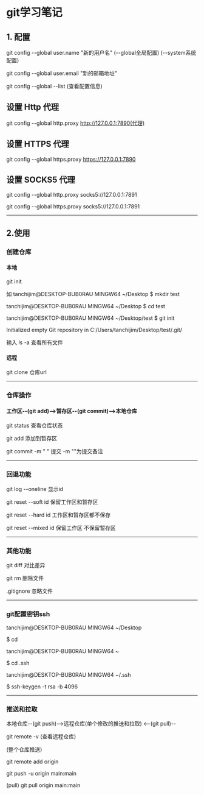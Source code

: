 # git学习笔记

## 1. 配置
git config --global user.name "新的用户名"  (--global全局配置)  (--system系统配置)

git config --global user.email "新的邮箱地址"

git config --global --list  (查看配置信息)

## 设置 Http 代理
git config --global http.proxy http://127.0.0.1:7890(代理)

## 设置 HTTPS 代理
git config --global https.proxy https://127.0.0.1:7890

## 设置 SOCKS5 代理
git config --global http.proxy socks5://127.0.0.1:7891

git config --global https.proxy socks5://127.0.0.1:7891

---

## 2.使用

### 创建仓库
#### 本地
git init

如  tanchijim@DESKTOP-BUB0RAU MINGW64 ~/Desktop
$ mkdir test

tanchijim@DESKTOP-BUB0RAU MINGW64 ~/Desktop
$ cd test

tanchijim@DESKTOP-BUB0RAU MINGW64 ~/Desktop/test
$ git init

Initialized empty Git repository in C:/Users/tanchijim/Desktop/test/.git/

输入 ls -a 查看所有文件

#### 远程
git clone 仓库url 

---

### 仓库操作

#### 工作区--(git add)-->暂存区--(git commit)-->本地仓库

git status  查看仓库状态    

git add  添加到暂存区

git commit -m " "   提交 -m ""为提交备注

---

### 回退功能

git log --oneline  显示id 

git reset --soft id  保留工作区和暂存区

git reset --hard id  工作区和暂存区都不保存

git reset --mixed id 保留工作区 不保留暂存区

---

### 其他功能

git diff 对比差异

git rm 删除文件

.gitignore 忽略文件

---

### git配置密钥ssh

tanchijim@DESKTOP-BUB0RAU MINGW64 ~/Desktop

$ cd

tanchijim@DESKTOP-BUB0RAU MINGW64 ~

$ cd .ssh

tanchijim@DESKTOP-BUB0RAU MINGW64 ~/.ssh

$ ssh-keygen -t rsa -b 4096

---

### 推送和拉取

本地仓库--(git push)-->远程仓库(单个修改的推送和拉取)
       <--(git pull)-- 

git remote -v   (查看远程仓库)

(整个仓库推送)

git remote add origin <url>

git push -u origin main:main  

(pull)
git pull origin main:main



